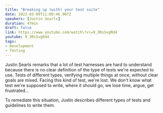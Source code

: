 ```yaml
---
title: "Breaking up (with) your test suite"
date: 2022-03-09T11:09:46.907Z
speakers: [Justin Searls]
duration: 47min
draft: false
link: https://www.youtube.com/watch\?v\=9_3RsSvgRd4
youtube: 9_3RsSvgRd4
tags:
- Development
- Testing
---
```


Justin Searls remarks that a lot of test harnesses are hard to understand because there is no clear definition of the type of tests we're expected to use. Tests of different types, verifying multiple things at once, without clear goals are mixed. Facing this kind of test, we're lost. We don't know what test we're supposed to write, where it should go, we lose time, argue, get frustrated...

To remediate this situation, Justin describes different types of tests and guidelines to write them.
